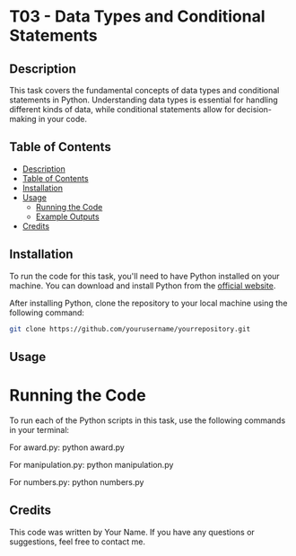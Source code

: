 # T03 - Data Types and Conditional Statements

## Description
This task covers the fundamental concepts of data types and conditional statements in Python. Understanding data types is essential for handling different kinds of data, while conditional statements allow for decision-making in your code.

## Table of Contents
- [Description](#description)
- [Table of Contents](#table-of-contents)
- [Installation](#installation)
- [Usage](#usage)
  - [Running the Code](#running-the-code)
  - [Example Outputs](#example-outputs)
- [Credits](#credits)

## Installation
To run the code for this task, you'll need to have Python installed on your machine. You can download and install Python from the [official website](https://www.python.org/downloads/).

After installing Python, clone the repository to your local machine using the following command:
```sh
git clone https://github.com/yourusername/yourrepository.git
```

## Usage
# Running the Code
To run each of the Python scripts in this task, use the following commands in your terminal:

For award.py:
python award.py

For manipulation.py:
python manipulation.py

For numbers.py:
python numbers.py

## Credits
This code was written by Your Name. If you have any questions or suggestions, feel free to contact me.


